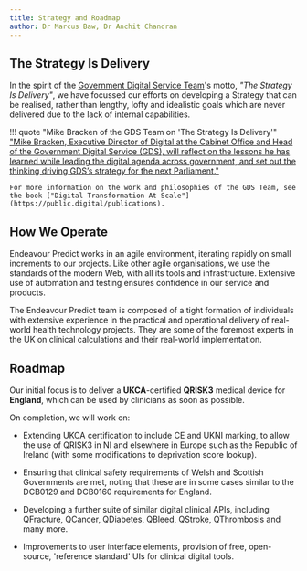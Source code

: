 ```yaml
---
title: Strategy and Roadmap
author: Dr Marcus Baw, Dr Anchit Chandran
---
```


## The Strategy Is Delivery

In the spirit of the [Government Digital Service Team](https://twitter.com/GDSTeam)'s motto, *"The Strategy Is Delivery"*, we have focussed our efforts on developing a Strategy that can be realised, rather than lengthy, lofty and idealistic goals which are never delivered due to the lack of internal capabilities.

!!! quote "Mike Bracken of the GDS Team on 'The Strategy Is Delivery'"
    ["Mike Bracken, Executive Director of Digital at the Cabinet Office and Head of the Government Digital Service (GDS), will reflect on the lessons he has learned while leading the digital agenda across government, and set out the thinking driving GDS’s strategy for the next Parliament."](https://www.instituteforgovernment.org.uk/event/online-event/digital-government-strategy-delivery-mike-bracken-head-government-digital-1)

    For more information on the work and philosophies of the GDS Team, see the book ["Digital Transformation At Scale"](https://public.digital/publications).

## How We Operate

Endeavour Predict works in an agile environment, iterating rapidly on small increments to our projects. Like other agile organisations, we use the standards of the modern Web, with all its tools and infrastructure. Extensive use of automation and testing ensures confidence in our service and products.

The Endeavour Predict team is composed of a tight formation of individuals with extensive experience in the practical and operational delivery of real-world health technology projects. They are some of the foremost experts in the UK on clinical calculations and their real-world implementation.

## Roadmap

Our initial focus is to deliver a **UKCA**-certified **QRISK3** medical device for **England**, which can be used by clinicians as soon as possible.

On completion, we will work on:

* Extending UKCA certification to include CE and UKNI marking, to allow the use of QRISK3 in NI and elsewhere in Europe such as the Republic of Ireland (with some modifications to deprivation score lookup).

* Ensuring that clinical safety requirements of Welsh and Scottish Governments are met, noting that these are in some cases similar to the DCB0129 and DCB0160 requirements for England.

* Developing a further suite of similar digital clinical APIs, including QFracture, QCancer, QDiabetes, QBleed, QStroke, QThrombosis and many more.

* Improvements to user interface elements, provision of free, open-source, 'reference standard' UIs for clinical digital tools.
